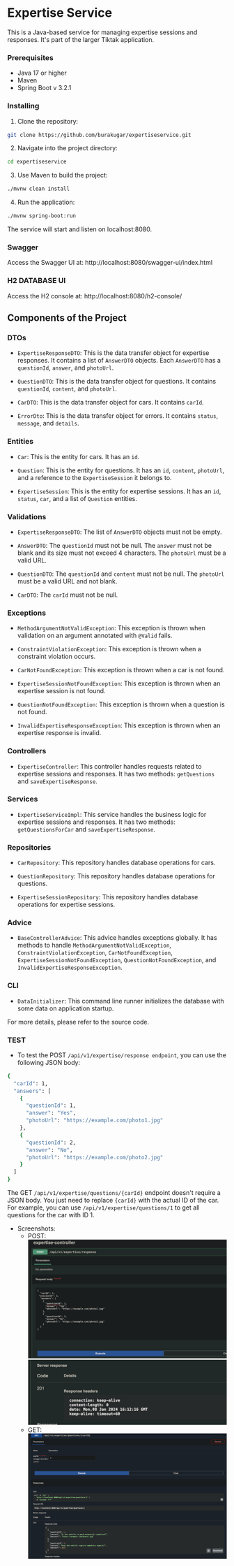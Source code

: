 
# Expertise Service

This is a Java-based service for managing expertise sessions and responses. It's part of the larger Tiktak application.

### Prerequisites

- Java 17 or higher
- Maven
- Spring Boot v 3.2.1 

### Installing

1. Clone the repository:
```sh
git clone https://github.com/burakugar/expertiseservice.git
```

2. Navigate into the project directory:
```sh
cd expertiseservice
```

3. Use Maven to build the project:
```sh
./mvnw clean install
```

4. Run the application:
```sh
./mvnw spring-boot:run
```

The service will start and listen on localhost:8080.

### Swagger

Access the Swagger UI at: http://localhost:8080/swagger-ui/index.html

### H2 DATABASE UI

Access the H2 console at: http://localhost:8080/h2-console/

## Components of the Project

### DTOs

- `ExpertiseResponseDTO`: This is the data transfer object for expertise responses. It contains a list of `AnswerDTO` objects. Each `AnswerDTO` has a `questionId`, `answer`, and `photoUrl`.

- `QuestionDTO`: This is the data transfer object for questions. It contains `questionId`, `content`, and `photoUrl`.

- `CarDTO`: This is the data transfer object for cars. It contains `carId`.

- `ErrorDto`: This is the data transfer object for errors. It contains `status`, `message`, and `details`.

### Entities

- `Car`: This is the entity for cars. It has an `id`.

- `Question`: This is the entity for questions. It has an `id`, `content`, `photoUrl`, and a reference to the `ExpertiseSession` it belongs to.

- `ExpertiseSession`: This is the entity for expertise sessions. It has an `id`, `status`, `car`, and a list of `Question` entities.

### Validations

- `ExpertiseResponseDTO`: The list of `AnswerDTO` objects must not be empty.

- `AnswerDTO`: The `questionId` must not be null. The `answer` must not be blank and its size must not exceed 4 characters. The `photoUrl` must be a valid URL.

- `QuestionDTO`: The `questionId` and `content` must not be null. The `photoUrl` must be a valid URL and not blank.

- `CarDTO`: The `carId` must not be null.

### Exceptions

- `MethodArgumentNotValidException`: This exception is thrown when validation on an argument annotated with `@Valid` fails.

- `ConstraintViolationException`: This exception is thrown when a constraint violation occurs.

- `CarNotFoundException`: This exception is thrown when a car is not found.

- `ExpertiseSessionNotFoundException`: This exception is thrown when an expertise session is not found.

- `QuestionNotFoundException`: This exception is thrown when a question is not found.

- `InvalidExpertiseResponseException`: This exception is thrown when an expertise response is invalid.

### Controllers

- `ExpertiseController`: This controller handles requests related to expertise sessions and responses. It has two methods: `getQuestions` and `saveExpertiseResponse`.

### Services

- `ExpertiseServiceImpl`: This service handles the business logic for expertise sessions and responses. It has two methods: `getQuestionsForCar` and `saveExpertiseResponse`.

### Repositories

- `CarRepository`: This repository handles database operations for cars.

- `QuestionRepository`: This repository handles database operations for questions.

- `ExpertiseSessionRepository`: This repository handles database operations for expertise sessions.

### Advice

- `BaseControllerAdvice`: This advice handles exceptions globally. It has methods to handle `MethodArgumentNotValidException`, `ConstraintViolationException`, `CarNotFoundException`, `ExpertiseSessionNotFoundException`, `QuestionNotFoundException`, and `InvalidExpertiseResponseException`.


### CLI

- `DataInitializer`: This command line runner initializes the database with some data on application startup.

For more details, please refer to the source code.

### TEST
- To test the POST `/api/v1/expertise/response endpoint`, you can use the following JSON body:
```sh
{
  "carId": 1,
  "answers": [
    {
      "questionId": 1,
      "answer": "Yes",
      "photoUrl": "https://example.com/photo1.jpg"
    },
    {
      "questionId": 2,
      "answer": "No",
      "photoUrl": "https://example.com/photo2.jpg"
    }
  ]
}
```
The GET `/api/v1/expertise/questions/{carId}` endpoint doesn't require a JSON body. 
You just need to replace `{carId}` with the actual ID of the car. 
For example, you can use `/api/v1/expertise/questions/1` to get all questions for the car with ID 1.

- Screenshots:
  - POST:
![Alt text](/2.png)
![Alt text](/1.png)
  - GET:
  ![Alt text](/3.png)

